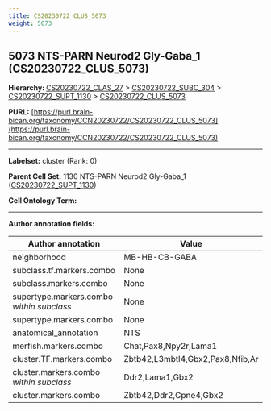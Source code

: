 ```yaml
---
title: CS20230722_CLUS_5073
weight: 5073
---
```

## 5073 NTS-PARN Neurod2 Gly-Gaba_1 (CS20230722_CLUS_5073)
<b>Hierarchy: </b>
[CS20230722_CLAS_27](../CS20230722_CLAS_27) >
[CS20230722_SUBC_304](../CS20230722_SUBC_304) >
[CS20230722_SUPT_1130](../CS20230722_SUPT_1130) >
[CS20230722_CLUS_5073](../CS20230722_CLUS_5073)

**PURL:** [https://purl.brain-bican.org/taxonomy/CCN20230722/CS20230722_CLUS_5073](https://purl.brain-bican.org/taxonomy/CCN20230722/CS20230722_CLUS_5073)

---


**Labelset:** cluster (Rank: 0)

**Parent Cell Set:** 1130 NTS-PARN Neurod2 Gly-Gaba_1 ([CS20230722_SUPT_1130](../CS20230722_SUPT_1130))



**Cell Ontology Term:** 

[MARKER GENES.]: #


---

[TRANSFERRED ANNOTATIONS.]: #


[AUTHOR ANNOTATION FIELDS.]: #


**Author annotation fields:**

| Author annotation | Value |
|-------------------|-------|
|neighborhood|MB-HB-CB-GABA|
|subclass.tf.markers.combo|None|
|subclass.markers.combo|None|
|supertype.markers.combo _within subclass_|None|
|supertype.markers.combo|None|
|anatomical_annotation|NTS|
|merfish.markers.combo|Chat,Pax8,Npy2r,Lama1|
|cluster.TF.markers.combo|Zbtb42,L3mbtl4,Gbx2,Pax8,Nfib,Ar|
|cluster.markers.combo _within subclass_|Ddr2,Lama1,Gbx2|
|cluster.markers.combo|Zbtb42,Ddr2,Cpne4,Gbx2|
